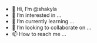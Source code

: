 - 👋 Hi, I’m @shakyla
- 👀 I’m interested in ...
- 🌱 I’m currently learning ...
- 💞️ I’m looking to collaborate on ...
- 📫 How to reach me ...

<!---
shakyla/shakyla is a ✨ special ✨ repository because its `README.md` (this file) appears on your GitHub profile.
You can click the Preview link to take a look at your changes.
--->
